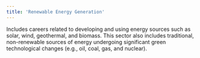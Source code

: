```yaml
---
title: 'Renewable Energy Generation'
---
```


Includes careers related to developing and using energy sources such as solar, wind, geothermal, and biomass. This sector also includes traditional, non-renewable sources of energy undergoing significant green technological changes (e.g., oil, coal, gas, and nuclear).